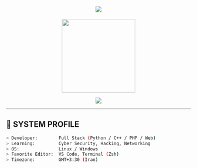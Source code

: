 <h1 align="center"><img src="https://readme-typing-svg.demolab.com?font=Fira+Code&duration=3000&pause=1000&color=0AFFEF&center=true&vCenter=true&lines=Welcome+to+my+command+center;Booting+profile...;Initializing+cyber+persona...;Access+Granted+%F0%9F%94%91" /></h1>

<p align="center">
  <img src="https://media.giphy.com/media/xT9IgzoKnwFNmISR8I/giphy.gif" width="200" />
</p>

<p align="center">
  <img src="https://skillicons.dev/icons?i=python,cpp,php,html,css,js,bash,git,linux,vscode" />
</p>


---

## 🧠 SYSTEM PROFILE

```bash
> Developer:        Full Stack (Python / C++ / PHP / Web)
> Learning:         Cyber Security, Hacking, Networking
> OS:               Linux / Windows
> Favorite Editor:  VS Code, Terminal (Zsh)
> Timezone:         GMT+3:30 (Iran)
